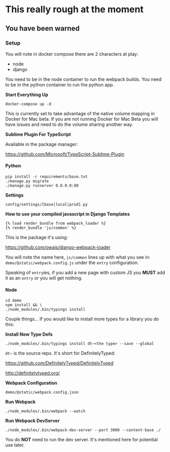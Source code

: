 # This really rough at the moment
## You have been warned

### Setup

You will note in docker compose there are 2 characters at play:

- node
- django

You need to be in the node container to run the webpack builds.
You need to be in the python container to run the python app.

**Start Everything Up**

```
docker-compose up -d
```

This is currently set to take advantage of the native volume mapping in Docker
for Mac beta. If you are not running Docker for Mac Beta you will have issues
and need to do the volume sharing another way.

**Sublime Plugin For TypeScript**

Available in the package manager:

https://github.com/Microsoft/TypeScript-Sublime-Plugin


#### Python
```
pip install -r requirements/base.txt
./manage.py migrate
./manage.py runserver 0.0.0.0:80
```

**Settings**

`config/settings/[base|local|prod].py`


**How to use your compiled javascript in Django Templates**

```
{% load render_bundle from webpack_loader %}
{% render_bundle 'js/common' %}
```

This is the package it's using:

https://github.com/owais/django-webpack-loader

You will note the name here, `js/common` lines up with what you see in:
`demo/@static/webpack.config.js` under the `entry` configuration. 

Speaking of `entry`ies, if you add a new page with custom JS you **MUST**
add it as an `entry` or you will get nothing.

#### Node
```
cd demo
npm install && \
./node_modules/.bin/typings install
```

Couple things...
If you would like to install more types for a library you do this:

**Install New Type Defs**
```
./node_modules/.bin/typings install dt~<the type> --save --global
```

`dt~` is the source repo. It's short for DefinitelyTyped:

https://github.com/DefinitelyTyped/DefinitelyTyped

http://definitelytyped.org/


**Webpack Configuration**

```
demo/@static/webpack.config.json
```

**Run Webpack**

```
./node_modules/.bin/webpack --watch
```


**Run Webpack DevServer**
```
./node_modules/.bin/webpack-dev-server --port 3000 --content-base ./
```

You do **NOT** need to run the dev server. It's mentioned here for potential use later.
